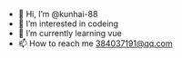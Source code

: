 - 👋 Hi, I’m @kunhai-88
- 👀 I’m interested in codeing
- 🌱 I’m currently learning vue
- 📫 How to reach me 384037191@qq.com

<!---
kunhai-88/kunhai-88 is a ✨ special ✨ repository because its `README.md` (this file) appears on your GitHub profile.
You can click the Preview link to take a look at your changes.
--->
